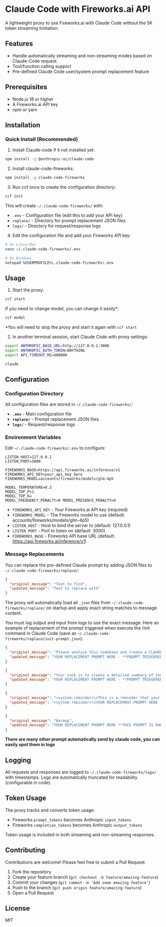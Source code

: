 # Claude Code with Fireworks.ai API

A lightweight proxy to use Fireworks.ai with Claude Code without the 5K token streaming limitation. 

## Features

- Handle automatically streaming and non-streaming modes based on Claude-Code request.
- Tool/function calling support
- Pre-defined Claude Code user/system prompt replacement feature

## Prerequisites

- Node.js 18 or higher
- A Fireworks.ai API key
- npm or yarn

## Installation

### Quick Install (Recommended)

1. Install Claude-code if it not installed yet:
```bash
npm install -g @anthropic-ai/claude-code
```

2. Install claude-code-fireworks:
```bash
npm install -g claude-code-fireworks
```

3. Run ccf once to create the configuration directory:
```bash
ccf init
```

This will create `~/.claude-code-fireworks/` with:
- `.env` - Configuration file (edit this to add your API key)
- `replace/` - Directory for prompt replacement JSON files
- `logs/` - Directory for request/response logs

4. Edit the configuration file and add your Fireworks API key:
```bash
# On Linux/Mac
nano ~/.claude-code-fireworks/.env

# On Windows
notepad %USERPROFILE%\.claude-code-fireworks\.env
```

## Usage

1. Start the proxy:
```bash
ccf start
```
If you need to change model, you can change it easily*:
```bash
ccf model
```

*You will need to stop the proxy and start it again with `ccf start`

2. In another terminal session, start Claude Code with proxy settings:
```bash
export ANTHROPIC_BASE_URL=http://127.0.0.1:3000
export ANTHROPIC_AUTH_TOKEN=ANYTHING
export API_TIMEOUT_MS=600000

claude
```

## Configuration

### Configuration Directory

All configuration files are stored in `~/.claude-code-fireworks/`:
- **`.env`** - Main configuration file
- **`replace/`** - Prompt replacement JSON files
- **`logs/`** - Request/response logs

### Environment Variables

Edit `~/.claude-code-fireworks/.env` to configure:

```env
LISTEN_HOST=127.0.0.1
LISTEN_PORT=3000

FIREWORKS_BASE=https://api.fireworks.ai/inference/v1
FIREWORKS_API_KEY=your_api_key_here
FIREWORKS_MODEL=accounts/fireworks/models/glm-4p5

MODEL_TEMPERATURE=0.3
MODEL_TOP_P=1
MODEL_TOP_K=
MODEL_FREQUENCY_PENALTY=0 MODEL_PRESENCE_PENALTY=0
```

- `FIREWORKS_API_KEY` - Your Fireworks.ai API key (required)
- `FIREWORKS_MODEL` - The Fireworks model to use (default: accounts/fireworks/models/glm-4p5)
- `LISTEN_HOST` - Host to bind the server to (default: 127.0.0.1)
- `LISTEN_PORT` - Port to listen on (default: 3000)
- `FIREWORKS_BASE` - Fireworks API base URL (default: https://api.fireworks.ai/inference/v1)

### Message Replacements

You can replace the pre-defined Claude prompt by adding JSON files to `~/.claude-code-fireworks/replace/`:

```json
{
  "original_message": "Text to find",
  "updated_message": "Text to replace with"
}
```

The proxy will automatically load all `.json` files from `~/.claude-code-fireworks/replace/` on startup and apply exact string matches to message content. 

You must log output and input from logs to use the exact message. Here an example of replacement of the prompt triggered when execute the /init command in Claude Code (save as `~/.claude-code-fireworks/replace/init-prompt.json`):

```json
{
  "original_message": "Please analyze this codebase and create a CLAUDE.md file, which will be given to future instances of Claude Code to operate in this repository.\n\nWhat to add:\n1. Commands that will be commonly used, such as how to build, lint, and run tests. Include the necessary commands to develop in this codebase, such as how to run a single test.\n2. High-level code architecture and structure so that future instances can be productive more quickly. Focus on the \"big picture\" architecture that requires reading multiple files to understand.\n\nUsage notes:\n- If there's already a CLAUDE.md, suggest improvements to it.\n- When you make the initial CLAUDE.md, do not repeat yourself and do not include obvious instructions like \"Provide helpful error messages to users\", \"Write unit tests for all new utilities\", \"Never include sensitive information (API keys, tokens) in code or commits\".\n- Avoid listing every component or file structure that can be easily discovered.\n- Don't include generic development practices.\n- If there are Cursor rules (in .cursor/rules/ or .cursorrules) or Copilot rules (in .github/copilot-instructions.md), make sure to include the important parts.\n- If there is a README.md, make sure to include the important parts.\n- Do not make up information such as \"Common Development Tasks\", \"Tips for Development\", \"Support and Documentation\" unless this is expressly included in other files that you read.\n- Be sure to prefix the file with the following text:\n\n```\n# CLAUDE.md\n\nThis file provides guidance to Claude Code (claude.ai/code) when working with code in this repository.\n```",
  "updated_message": "YOUR REPLACEMENT PROMPT HERE - **PROMPT TRIGGERED WHEN USING THE /INIT COMMAND**\n"
}
```
```json
{
  "original_message": "Your task is to create a detailed summary of the conversation so far, paying close attention to the user's explicit requests and your previous actions.\nThis summary should be thorough in capturing technical details, code patterns, and architectural decisions that would be essential for continuing development work without losing context.\n\nBefore providing your final summary, wrap your analysis in <analysis> tags to organize your thoughts and ensure you've covered all necessary points. In your analysis process:\n\n1. Chronologically analyze each message and section of the conversation. For each section thoroughly identify:\n   - The user's explicit requests and intents\n   - Your approach to addressing the user's requests\n   - Key decisions, technical concepts and code patterns\n   - Specific details like:\n     - file names\n     - full code snippets\n     - function signatures\n     - file edits\n  - Errors that you ran into and how you fixed them\n  - Pay special attention to specific user feedback that you received, especially if the user told you to do something differently.\n2. Double-check for technical accuracy and completeness, addressing each required element thoroughly.\n\nYour summary should include the following sections:\n\n1. Primary Request and Intent: Capture all of the user's explicit requests and intents in detail\n2. Key Technical Concepts: List all important technical concepts, technologies, and frameworks discussed.\n3. Files and Code Sections: Enumerate specific files and code sections examined, modified, or created. Pay special attention to the most recent messages and include full code snippets where applicable and include a summary of why this file read or edit is important.\n4. Errors and fixes: List all errors that you ran into, and how you fixed them. Pay special attention to specific user feedback that you received, especially if the user told you to do something differently.\n5. Problem Solving: Document problems solved and any ongoing troubleshooting efforts.\n6. All user messages: List ALL user messages that are not tool results. These are critical for understanding the users' feedback and changing intent.\n6. Pending Tasks: Outline any pending tasks that you have explicitly been asked to work on.\n7. Current Work: Describe in detail precisely what was being worked on immediately before this summary request, paying special attention to the most recent messages from both user and assistant. Include file names and code snippets where applicable.\n8. Optional Next Step: List the next step that you will take that is related to the most recent work you were doing. IMPORTANT: ensure that this step is DIRECTLY in line with the user's most recent explicit requests, and the task you were working on immediately before this summary request. If your last task was concluded, then only list next steps if they are explicitly in line with the users request. Do not start on tangential requests or really old requests that were already completed without confirming with the user first.\n                       If there is a next step, include direct quotes from the most recent conversation showing exactly what task you were working on and where you left off. This should be verbatim to ensure there's no drift in task interpretation.\n\nHere's an example of how your output should be structured:\n\n<example>\n<analysis>\n[Your thought process, ensuring all points are covered thoroughly and accurately]\n</analysis>\n\n<summary>\n1. Primary Request and Intent:\n   [Detailed description]\n\n2. Key Technical Concepts:\n   - [Concept 1]\n   - [Concept 2]\n   - [...]\n\n3. Files and Code Sections:\n   - [File Name 1]\n      - [Summary of why this file is important]\n      - [Summary of the changes made to this file, if any]\n      - [Important Code Snippet]\n   - [File Name 2]\n      - [Important Code Snippet]\n   - [...]\n\n4. Errors and fixes:\n    - [Detailed description of error 1]:\n      - [How you fixed the error]\n      - [User feedback on the error if any]\n    - [...]\n\n5. Problem Solving:\n   [Description of solved problems and ongoing troubleshooting]\n\n6. All user messages: \n    - [Detailed non tool use user message]\n    - [...]\n\n7. Pending Tasks:\n   - [Task 1]\n   - [Task 2]\n   - [...]\n\n8. Current Work:\n   [Precise description of current work]\n\n9. Optional Next Step:\n   [Optional Next step to take]\n\n</summary>\n</example>\n\nPlease provide your summary based on the conversation so far, following this structure and ensuring precision and thoroughness in your response. \n\nThere may be additional summarization instructions provided in the included context. If so, remember to follow these instructions when creating the above summary. Examples of instructions include:\n<example>\n## Compact Instructions\nWhen summarizing the conversation focus on typescript code changes and also remember the mistakes you made and how you fixed them.\n</example>\n\n<example>\n# Summary instructions\nWhen you are using compact - please focus on test output and code changes. Include file reads verbatim.\n</example>\n",
  "updated_message": "YOUR REPLACEMENT PROMPT HERE - **PROMPT TRIGGERED WHEN USING THE /COMPACT COMPACT OR WHEN AUTOMATIC COMPACT IS TRIGGERED**"
}
```
```json
{
  "original_message": "<system-reminder>\nThis is a reminder that your todo list is currently empty. DO NOT mention this to the user explicitly because they are already aware. If you are working on tasks that would benefit from a todo list please use the TodoWrite tool to create one. If not, please feel free to ignore. Again do not mention this message to the user.\n</system-reminder>",
  "updated_message": "<system-reminder>\nYOUR REPLACEMENT PROMPT HERE - **PROMPT SENT TO MODEL WHEN TODOWRITE TOOL (TODO LIST) AKA NO TASK WAS ADDED USING TODOWRITE TOOL**\n</system-reminder>"
}
```
```json
{
  "original_message": "Warmup",
  "updated_message": "YOUR REPLACEMENT PROMPT HERE **THIS PROMPT IS RANDOMLY SENT 5-6X RANDOMLY IN THE LAUNCH OF CLAUDE SESSION. YOU CAN ALSO LEAVE THIS EMPTY OR USE A CUSTOM INSTRUCTION**"
}
```
**There are many other prompt automatically send by claude code, you can easily spot them in logs**

## Logging

All requests and responses are logged to `~/.claude-code-fireworks/logs/` with timestamps. Logs are automatically truncated for readability (configurable in code).

## Token Usage

The proxy tracks and converts token usage:
- Fireworks `prompt_tokens` becomes Anthropic `input_tokens`
- Fireworks `completion_tokens` becomes Anthropic `output_tokens`

Token usage is included in both streaming and non-streaming responses.

## Contributing

Contributions are welcome! Please feel free to submit a Pull Request.

1. Fork the repository
2. Create your feature branch (`git checkout -b feature/amazing-feature`)
3. Commit your changes (`git commit -m 'Add some amazing feature'`)
4. Push to the branch (`git push origin feature/amazing-feature`)
5. Open a Pull Request

## License

MIT
